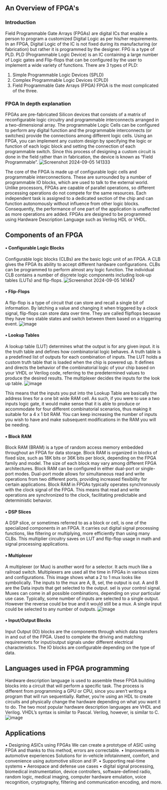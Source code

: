 ## An Overview of FPGA's
 
### Introduction 
Field Programmable Gate Arrays (FPGAs) are digital ICs that enable a 
person to program a customized Digital Logic as per his/her 
requirements. In an FPGA, Digital Logic of the IC is not fixed during its 
manufacturing (or fabrication) but rather it is programmed by the 
designer.
FPG is a type of PLD. PLD (Programmable Logic Device) is an IC 
containing a large number of Logic gates and Flip-flops that can be 
configured by the user to implement a wide variety of functions.
There are 3 types of PLD:
1. Simple Programmable Logic Devices (SPLD)
2. Complex Programmable Logic Devices (CPLD)
3. Field Programmable Gate Arrays (FPGA)
FPGA is the most complicated of the three.
### FPGA In depth explanation 
FPGAs are pre-fabricated Silicon devices that consists of a matrix of 
reconfigurable logic circuitry and programmable interconnects 
arranged in a two-dimensional array. The programmable Logic Cells 
can be configured to perform any digital function and the 
programmable interconnects (or switches) provide the connections 
among different logic cells.
Using an FPGA, you can implement any custom design by specifying 
the logic or function of each logic block and setting the connection of 
each programmable switch. Since this process of designing a custom 
circuit is done in the field rather than in fabrication, the device is 
known as “Field Programmable”.
![Screenshot 2024-09-05 141333](https://github.com/user-attachments/assets/f9d18c63-031d-41ad-ba28-2e803ce1dd38)

The core of the FPGA is made up of configurable logic cells and 
programmable interconnections. These are surrounded by a number 
of programmable IO blocks, which are used to talk to the external 
world.
Unlike processors, FPGAs are capable of parallel operations, so 
different processing operations do not compete for the same 
resources. Each independent task is assigned to a dedicated section 
of the chip and can function autonomously without influence from
other logic blocks. Consequently, the performance of one part of the 
application is unaffected as more operations are added.
FPGAs are designed to be programmed using Hardware Description 
Language such as Verilog HDL or VHDL.
 
## Components of an FPGA 
#### • Configurable Logic Blocks
Configurable logic blocks (CLBs) are the basic logic unit of an FPGA. A 
CLB gives the FPGA its ability to accept different hardware 
configurations. CLBs can be programmed to perform almost any logic 
function. The individual CLB contains a number of discrete logic 
components including look-up tables (LUTs) and flip-flops.
![Screenshot 2024-09-05 141447](https://github.com/user-attachments/assets/5197fd52-c5df-476f-871b-fcdf5bcc3099)

#### • Flip-Flops
A flip-flop is a type of circuit that can store and recall a single bit of 
information. By latching a value and changing it when triggered by a 
clock signal, flip-flops can store data over time. They are called flipflops because they have two stable states and switch between them 
based on a triggering event.
![image](https://github.com/user-attachments/assets/6d152948-f856-404f-8186-a577e0535cc9)

#### • Lookup Tables
A lookup table (LUT) determines what the output is for any given 
input. it is the truth table and defines how combinatorial logic 
behaves. A truth table is a predefined list of outputs for each 
combination of inputs. The LUT holds a custom truth table that is 
loaded when the chip is powered up. It defines and directs the 
behavior of the combinatorial logic of your chip based on your VHDL 
or Verilog code, referring to the predetermined values to produce the 
desired results. The multiplexer decides the inputs for the look up 
table.
![image](https://github.com/user-attachments/assets/4cb0d69d-f965-43c9-be26-acc8367f334a)

This means that the inputs you put into the Lookup Table are 
basically the address lines for a one bit wide RAM cell. As such, if you 
were to use a two inputs logic gate, it would make sense that it is 
able to produce or accommodate for four different combinatorial 
scenarios, thus making it suitable for a 4 x 1 bit RAM. You can keep 
increasing the number of inputs you wish to have and make 
subsequent modifications in the RAM you will be needing.
#### • Block RAM
Block RAM (BRAM) is a type of random access memory embedded 
throughout an FPGA for data storage. Block RAM is organized in 
blocks of fixed size, such as 18K bits or 36K bits per block, depending 
on the FPGA family and model. The size of each block may vary 
among different FPGA architectures. Block RAM can be configured in 
either dual-port or single-port modes. Dual-port mode allows for 
simultaneous read and write operations from two different ports, 
providing increased flexibility for certain applications. Block RAM in 
FPGAs typically operates synchronously with the clock signal of the 
FPGA. This means that read and write operations are synchronized to 
the clock, facilitating predictable and deterministic behavior.
#### • DSP Slices
A DSP slice, or sometimes referred to as a block or cell, is one of 
the specialized components in an FPGA. It carries out digital 
signal processing functions, like filtering or multiplying, more 
efficiently than using many CLBs. This multiplier circuitry saves 
on LUT and flip-flop usage in math and signal processing 
applications.
#### • Multiplexer
A multiplexer (or Mux) is another word for a selector. It acts much 
like a railroad switch. Multiplexers are used all the time in FPGAs in 
various sizes and configurations. This image shows what a 2 to 1 mux 
looks like symbolically. The inputs to the mux are A, B, sel, the output 
is out. A and B are the Data inputs that get selected to the output. sel 
is your control signal. Muxes can come in all possible combinations, 
depending on your particular use case. Typically, some number of 
inputs are selected to a single output. However the reverse could be 
true and it would still be a mux. A single input could be selected to 
any number of outputs.
![image](https://github.com/user-attachments/assets/91ef73d8-b6b5-4a54-8917-811ed933f015)

#### • Input/Output Blocks
Input Output (IO) blocks are the components through which data 
transfers in and out of the FPGA. Used to complete the driving and 
matching requirements for input/output signals under different 
electrical characteristics. The IO blocks are configurable depending 
on the type of data.
## Languages used in FPGA programming 
Hardware description language is used to assemble these FPGA 
building blocks into a circuit that will perform a specific task. The 
process is different from programming a GPU or CPU, since you aren’t 
writing a program that will run sequentially. Rather, you’re using an 
HDL to create circuits and physically change the hardware depending 
on what you want it to do.
The two most popular hardware description languages are VHDL and 
Verilog. VHDL’s syntax is similar to Pascal. Verilog, however, is similar 
to C.
![image](https://github.com/user-attachments/assets/c1f43b3c-e707-4118-87c7-71545738970c)

## Applications 
• Designing ASICs using FPGAs
We can create a prototype of ASIC using FPGA and thanks to this 
method, errors are correctable.
• Improvements in automotive experiences
Solutions for in-vehicle infotainment, comfort, and convenience using 
automotive silicon and IP.
• Supporting real-time systems
• Aerospace and defense use cases
• digital signal processing, biomedical instrumentation, device 
controllers, software-defined radio, random logic, medical 
imaging, computer hardware emulation, voice recognition, 
cryptography, filtering and communication encoding, and more.
